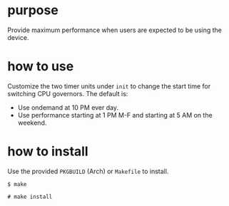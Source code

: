 # purpose
Provide maximum performance when users are expected to be using the device.

# how to use
Customize the two timer units under `init` to change the start time for switching CPU governors.  The default is:
* Use ondemand at 10 PM ever day.
* Use performance starting at 1 PM M-F and starting at 5 AM on the weekend.

# how to install
Use the provided `PKGBUILD` (Arch) or `Makefile` to install.

```
$ make

# make install
```

